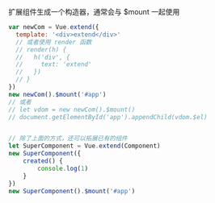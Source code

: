 <!--
 * @Author: 黄遥
 * @Date: 2020-07-08 16:32:28
 * @LastEditors: 黄遥
 * @LastEditTime: 2020-07-08 16:39:12
 * @Description: file content
--> 
扩展组件生成一个构造器，通常会与 $mount 一起使用
```javascript
var newCom = Vue.extend({
  template: '<div>extend</div>'
  // 或者使用 render 函数
  // render(h) {
  //   h('div', {
  //     text: 'extend'
  //   })
  // }
})
new newCom().$mount('#app')
// 或者
// let vdom = new newCom().$mount()
// document.getElementById('app').appendChild(vdom.$el)


// 除了上面的方式，还可以拓展已有的组件
let SuperComponent = Vue.extend(Component)
new SuperComponent({
    created() {
        console.log(1)
    }
})
new SuperComponent().$mount('#app')
```